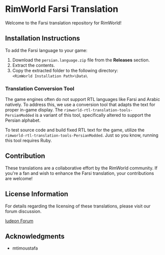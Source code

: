 
# RimWorld Farsi Translation

Welcome to the Farsi translation repository for RimWorld!



## Installation Instructions
To add the Farsi language to your game:
1. Download the `persian.language.zip` file from the **Releases** section.
2. Extract the contents.
3. Copy the extracted folder to the following directory:  
   `<RimWorld Installation Path>\Data\`

### Translation Conversion Tool
The game engines often do not support RTL languages like Farsi and Arabic natively. To address this, we use a conversion tool that adapts the text for proper in-game display. The `rimworld-rtl-translation-tools-PersianModded` is a variant of this tool, specifically altered to support the Persian alphabet.

To test source code and build fixed RTL text for the game, utilize the `rimworld-rtl-translation-tools-PersianModded`. Just so you know, running this tool requires Ruby.

## Contribution
These translations are a collaborative effort by the RimWorld community. If you're a fan and wish to enhance the Farsi translation, your contributions are welcome!


## License Information
For details regarding the licensing of these translations, please visit our forum discussion.

[ludeon Forum](http://ludeon.com/forums/index.php?topic=2933.0)

## Acknowledgments
- mtimoustafa 


